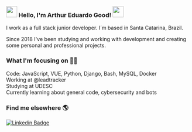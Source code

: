 ### <img src="https://media.giphy.com/media/kuWN0iF9BLQKk/giphy.gif" width="30px">   Hello, I'm Arthur Eduardo Good!  <img src="https://media.giphy.com/media/27wc7vMWPvvJC/giphy.gif" width="30px">
I work as a full stack junior developer. I´m based in Santa Catarina, Brazil.

Since 2018 I've been studying and working with development and creating some personal and professional projects.

### What I'm focusing on 👨‍💻

Code: JavaScript, VUE, Python, Django, Bash, MySQL, Docker<br />
Working at @leadtracker<br />
Studying at UDESC<br />
Currently learning about general code, cybersecurity and bots<br />


### Find me elsewhere 🌎

[![Linkedin Badge](https://img.shields.io/badge/-LinkedIn-blue?style=flat-square&logo=Linkedin&logoColor=white&link=https://www.linkedin.com/in/harshkumarkhatri/)](https://www.linkedin.com/in/arthuredugood/)
